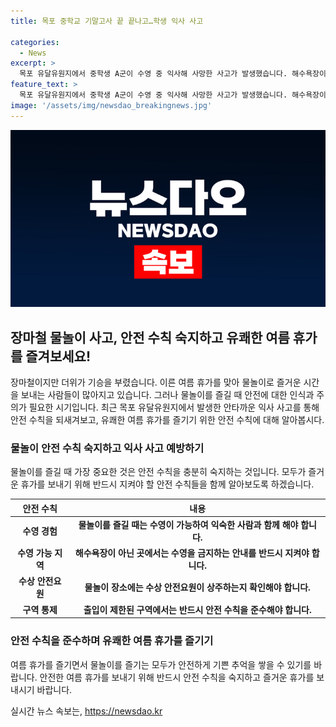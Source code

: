 ```yaml
---
title: 목포 중학교 기말고사 끝 끝나고…학생 익사 사고

categories:
  - News
excerpt: >
  목포 유달유원지에서 중학생 A군이 수영 중 익사해 사망한 사고가 발생했습니다. 해수욕장이 아닌 곳인데도 불구하고 수영을 금지하는 안내가 있었지만, 안전 요원이나 해경 감시 인력은 없었던 것으로 전해졌습니다. 목포해경은 정확한 경위를 조사 중이며, 해당 구역에서의 수영은 금지되어 있음에도 불구하고 사고가 발생한 점에 대한 조사가 진행 중입니다.
feature_text: >
  목포 유달유원지에서 중학생 A군이 수영 중 익사해 사망한 사고가 발생했습니다. 해수욕장이 아닌 곳인데도 불구하고 수영을 금지하는 안내가 있었지만, 안전 요원이나 해경 감시 인력은 없었던 것으로 전해졌습니다. 목포해경은 정확한 경위를 조사 중이며, 해당 구역에서의 수영은 금지되어 있음에도 불구하고 사고가 발생한 점에 대한 조사가 진행 중입니다.
image: '/assets/img/newsdao_breakingnews.jpg'
---
```


<p><img src="/assets/img/newsdao_breakingnews.jpg" alt="pcversion 속보" /></p>

<h2 data-ke-size="size26">장마철 물놀이 사고, 안전 수칙 숙지하고 유쾌한 여름 휴가를 즐겨보세요!</h2>

<p data-ke-size="size16">장마철이지만 더위가 기승을 부렸습니다. 이른 여름 휴가를 맞아 물놀이로 즐거운 시간을 보내는 사람들이 많아지고 있습니다. 그러나 물놀이를 즐길 때 안전에 대한 인식과 주의가 필요한 시기입니다. 최근 목포 유달유원지에서 발생한 안타까운 익사 사고를 통해 안전 수칙을 되새겨보고, 유쾌한 여름 휴가를 즐기기 위한 안전 수칙에 대해 알아봅시다.</p>

<h3>물놀이 안전 수칙 숙지하고 익사 사고 예방하기</h3>

<p data-ke-size="size16">물놀이를 즐길 때 가장 중요한 것은 안전 수칙을 충분히 숙지하는 것입니다. 모두가 즐거운 휴가를 보내기 위해 반드시 지켜야 할 안전 수칙들을 함께 알아보도록 하겠습니다.</p>

<table>
    <thead>
        <tr>
            <th style="text-align: center;">안전 수칙</th>
            <th style="text-align: center;">내용</th>
        </tr>
    </thead>
    <tbody>
        <tr>
            <td style="text-align: center; height: 17px;"><b>수영 경험</b></td>
            <td style="text-align: center; height: 17px;"><b>물놀이를 즐길 때는 수영이 가능하여 익숙한 사람과 함께 해야 합니다.</b></td>
        </tr>
        <tr>
            <td style="text-align: center; height: 17px;"><b>수영 가능 지역</b></td>
            <td style="text-align: center; height: 17px;"><b>해수욕장이 아닌 곳에서는 수영을 금지하는 안내를 반드시 지켜야 합니다.</b></td>
        </tr>
        <tr>
            <td style="text-align: center; height: 17px;"><b>수상 안전요원</b></td>
            <td style="text-align: center; height: 17px;"><b>물놀이 장소에는 수상 안전요원이 상주하는지 확인해야 합니다.</b></td>
        </tr>
        <tr>
            <td style="text-align: center; height: 17px;"><b>구역 통제</b></td>
            <td style="text-align: center; height: 17px;"><b>출입이 제한된 구역에서는 반드시 안전 수칙을 준수해야 합니다.</b></td>
        </tr>
    </tbody>
</table>

<h3>안전 수칙을 준수하며 유쾌한 여름 휴가를 즐기기</h3>

<p data-ke-size="size16">여름 휴가를 즐기면서 물놀이를 즐기는 모두가 안전하게 기쁜 추억을 쌓을 수 있기를 바랍니다. 안전한 여름 휴가를 보내기 위해 반드시 안전 수칙을 숙지하고 즐거운 휴가를 보내시기 바랍니다.</p>
실시간 뉴스 속보는, <a href="https://newsdao.kr" rel="dofollow">https://newsdao.kr</a>


